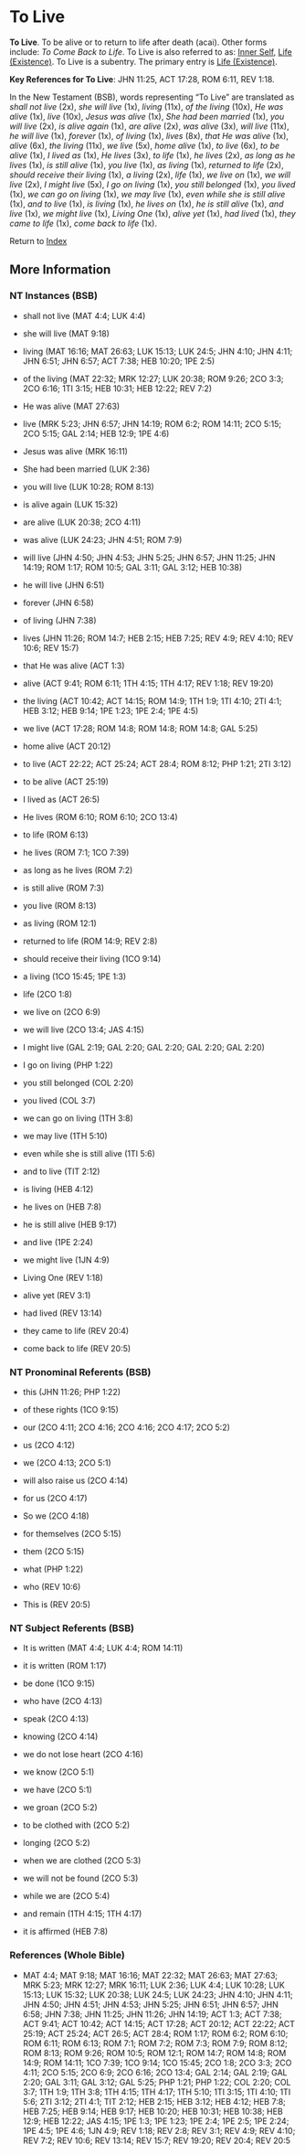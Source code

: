 # To Live
**To Live**. 
To be alive or to return to life after death (acai). 
Other forms include: 
*To Come Back to Life*. 
To Live is also referred to as: 
[Inner Self](InnerSelf.md), [Life (Existence)](Life.md). 
To Live is a subentry. The primary entry is 
[Life (Existence)](Life.md). 


**Key References for To Live**: 
JHN 11:25, ACT 17:28, ROM 6:11, REV 1:18. 




In the New Testament (BSB), words representing “To Live” are translated as 
*shall not live* (2x), *she will live* (1x), *living* (11x), *of the living* (10x), *He was alive* (1x), *live* (10x), *Jesus was alive* (1x), *She had been married* (1x), *you will live* (2x), *is alive again* (1x), *are alive* (2x), *was alive* (3x), *will live* (11x), *he will live* (1x), *forever* (1x), *of living* (1x), *lives* (8x), *that He was alive* (1x), *alive* (6x), *the living* (11x), *we live* (5x), *home alive* (1x), *to live* (6x), *to be alive* (1x), *I lived as* (1x), *He lives* (3x), *to life* (1x), *he lives* (2x), *as long as he lives* (1x), *is still alive* (1x), *you live* (1x), *as living* (1x), *returned to life* (2x), *should receive their living* (1x), *a living* (2x), *life* (1x), *we live on* (1x), *we will live* (2x), *I might live* (5x), *I go on living* (1x), *you still belonged* (1x), *you lived* (1x), *we can go on living* (1x), *we may live* (1x), *even while she is still alive* (1x), *and to live* (1x), *is living* (1x), *he lives on* (1x), *he is still alive* (1x), *and live* (1x), *we might live* (1x), *Living One* (1x), *alive yet* (1x), *had lived* (1x), *they came to life* (1x), *come back to life* (1x). 


Return to [Index](00-Index.md)

## More Information

### NT Instances (BSB)

* shall not live (MAT 4:4; LUK 4:4)

* she will live (MAT 9:18)

* living (MAT 16:16; MAT 26:63; LUK 15:13; LUK 24:5; JHN 4:10; JHN 4:11; JHN 6:51; JHN 6:57; ACT 7:38; HEB 10:20; 1PE 2:5)

* of the living (MAT 22:32; MRK 12:27; LUK 20:38; ROM 9:26; 2CO 3:3; 2CO 6:16; 1TI 3:15; HEB 10:31; HEB 12:22; REV 7:2)

* He was alive (MAT 27:63)

* live (MRK 5:23; JHN 6:57; JHN 14:19; ROM 6:2; ROM 14:11; 2CO 5:15; 2CO 5:15; GAL 2:14; HEB 12:9; 1PE 4:6)

* Jesus was alive (MRK 16:11)

* She had been married (LUK 2:36)

* you will live (LUK 10:28; ROM 8:13)

* is alive again (LUK 15:32)

* are alive (LUK 20:38; 2CO 4:11)

* was alive (LUK 24:23; JHN 4:51; ROM 7:9)

* will live (JHN 4:50; JHN 4:53; JHN 5:25; JHN 6:57; JHN 11:25; JHN 14:19; ROM 1:17; ROM 10:5; GAL 3:11; GAL 3:12; HEB 10:38)

* he will live (JHN 6:51)

* forever (JHN 6:58)

* of living (JHN 7:38)

* lives (JHN 11:26; ROM 14:7; HEB 2:15; HEB 7:25; REV 4:9; REV 4:10; REV 10:6; REV 15:7)

* that He was alive (ACT 1:3)

* alive (ACT 9:41; ROM 6:11; 1TH 4:15; 1TH 4:17; REV 1:18; REV 19:20)

* the living (ACT 10:42; ACT 14:15; ROM 14:9; 1TH 1:9; 1TI 4:10; 2TI 4:1; HEB 3:12; HEB 9:14; 1PE 1:23; 1PE 2:4; 1PE 4:5)

* we live (ACT 17:28; ROM 14:8; ROM 14:8; ROM 14:8; GAL 5:25)

* home alive (ACT 20:12)

* to live (ACT 22:22; ACT 25:24; ACT 28:4; ROM 8:12; PHP 1:21; 2TI 3:12)

* to be alive (ACT 25:19)

* I lived as (ACT 26:5)

* He lives (ROM 6:10; ROM 6:10; 2CO 13:4)

* to life (ROM 6:13)

* he lives (ROM 7:1; 1CO 7:39)

* as long as he lives (ROM 7:2)

* is still alive (ROM 7:3)

* you live (ROM 8:13)

* as living (ROM 12:1)

* returned to life (ROM 14:9; REV 2:8)

* should receive their living (1CO 9:14)

* a living (1CO 15:45; 1PE 1:3)

* life (2CO 1:8)

* we live on (2CO 6:9)

* we will live (2CO 13:4; JAS 4:15)

* I might live (GAL 2:19; GAL 2:20; GAL 2:20; GAL 2:20; GAL 2:20)

* I go on living (PHP 1:22)

* you still belonged (COL 2:20)

* you lived (COL 3:7)

* we can go on living (1TH 3:8)

* we may live (1TH 5:10)

* even while she is still alive (1TI 5:6)

* and to live (TIT 2:12)

* is living (HEB 4:12)

* he lives on (HEB 7:8)

* he is still alive (HEB 9:17)

* and live (1PE 2:24)

* we might live (1JN 4:9)

* Living One (REV 1:18)

* alive yet (REV 3:1)

* had lived (REV 13:14)

* they came to life (REV 20:4)

* come back to life (REV 20:5)



### NT Pronominal Referents (BSB)

* this (JHN 11:26; PHP 1:22)

* of these rights (1CO 9:15)

* our (2CO 4:11; 2CO 4:16; 2CO 4:16; 2CO 4:17; 2CO 5:2)

* us (2CO 4:12)

* we (2CO 4:13; 2CO 5:1)

* will also raise us (2CO 4:14)

* for us (2CO 4:17)

* So we (2CO 4:18)

* for themselves (2CO 5:15)

* them (2CO 5:15)

* what (PHP 1:22)

* who (REV 10:6)

* This is (REV 20:5)



### NT Subject Referents (BSB)

* It is written (MAT 4:4; LUK 4:4; ROM 14:11)

* it is written (ROM 1:17)

* be done (1CO 9:15)

* who have (2CO 4:13)

* speak (2CO 4:13)

* knowing (2CO 4:14)

* we do not lose heart (2CO 4:16)

* we know (2CO 5:1)

* we have (2CO 5:1)

* we groan (2CO 5:2)

* to be clothed with (2CO 5:2)

* longing (2CO 5:2)

* when we are clothed (2CO 5:3)

* we will not be found (2CO 5:3)

* while we are (2CO 5:4)

* and remain (1TH 4:15; 1TH 4:17)

* it is affirmed (HEB 7:8)



### References (Whole Bible)

* MAT 4:4; MAT 9:18; MAT 16:16; MAT 22:32; MAT 26:63; MAT 27:63; MRK 5:23; MRK 12:27; MRK 16:11; LUK 2:36; LUK 4:4; LUK 10:28; LUK 15:13; LUK 15:32; LUK 20:38; LUK 24:5; LUK 24:23; JHN 4:10; JHN 4:11; JHN 4:50; JHN 4:51; JHN 4:53; JHN 5:25; JHN 6:51; JHN 6:57; JHN 6:58; JHN 7:38; JHN 11:25; JHN 11:26; JHN 14:19; ACT 1:3; ACT 7:38; ACT 9:41; ACT 10:42; ACT 14:15; ACT 17:28; ACT 20:12; ACT 22:22; ACT 25:19; ACT 25:24; ACT 26:5; ACT 28:4; ROM 1:17; ROM 6:2; ROM 6:10; ROM 6:11; ROM 6:13; ROM 7:1; ROM 7:2; ROM 7:3; ROM 7:9; ROM 8:12; ROM 8:13; ROM 9:26; ROM 10:5; ROM 12:1; ROM 14:7; ROM 14:8; ROM 14:9; ROM 14:11; 1CO 7:39; 1CO 9:14; 1CO 15:45; 2CO 1:8; 2CO 3:3; 2CO 4:11; 2CO 5:15; 2CO 6:9; 2CO 6:16; 2CO 13:4; GAL 2:14; GAL 2:19; GAL 2:20; GAL 3:11; GAL 3:12; GAL 5:25; PHP 1:21; PHP 1:22; COL 2:20; COL 3:7; 1TH 1:9; 1TH 3:8; 1TH 4:15; 1TH 4:17; 1TH 5:10; 1TI 3:15; 1TI 4:10; 1TI 5:6; 2TI 3:12; 2TI 4:1; TIT 2:12; HEB 2:15; HEB 3:12; HEB 4:12; HEB 7:8; HEB 7:25; HEB 9:14; HEB 9:17; HEB 10:20; HEB 10:31; HEB 10:38; HEB 12:9; HEB 12:22; JAS 4:15; 1PE 1:3; 1PE 1:23; 1PE 2:4; 1PE 2:5; 1PE 2:24; 1PE 4:5; 1PE 4:6; 1JN 4:9; REV 1:18; REV 2:8; REV 3:1; REV 4:9; REV 4:10; REV 7:2; REV 10:6; REV 13:14; REV 15:7; REV 19:20; REV 20:4; REV 20:5



